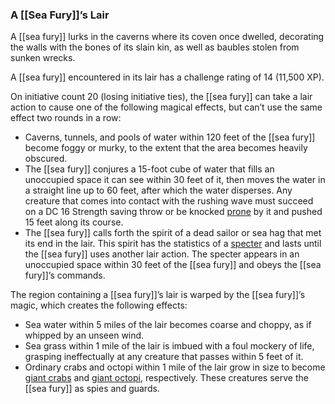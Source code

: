 ### A [[Sea Fury]]’s Lair

A [[sea fury]] lurks in the caverns where its coven once dwelled, decorating the walls with the bones of its slain kin, as well as baubles stolen from sunken wrecks.

A [[sea fury]] encountered in its lair has a challenge rating of 14 (11,500 XP).

On initiative count 20 (losing initiative ties), the [[sea fury]] can take a lair action to cause one of the following magical effects, but can’t use the same effect two rounds in a row:

-   Caverns, tunnels, and pools of water within 120 feet of the [[sea fury]] become foggy or murky, to the extent that the area becomes heavily obscured.
-   The [[sea fury]] conjures a 15-foot cube of water that fills an unoccupied space it can see within 30 feet of it, then moves the water in a straight line up to 60 feet, after which the water disperses. Any creature that comes into contact with the rushing wave must succeed on a DC 16 Strength saving throw or be knocked [prone](https://www.dndbeyond.com/compendium/rules/basic-rules/appendix-a-conditions#Prone) by it and pushed 15 feet along its course.
-   The [[sea fury]] calls forth the spirit of a dead sailor or sea hag that met its end in the lair. This spirit has the statistics of a [specter](https://www.dndbeyond.com/monsters/specter) and lasts until the [[sea fury]] uses another lair action. The specter appears in an unoccupied space within 30 feet of the [[sea fury]] and obeys the [[sea fury]]’s commands.

The region containing a [[sea fury]]’s lair is warped by the [[sea fury]]’s magic, which creates the following effects:

-   Sea water within 5 miles of the lair becomes coarse and choppy, as if whipped by an unseen wind.
-   Sea grass within 1 mile of the lair is imbued with a foul mockery of life, grasping ineffectually at any creature that passes within 5 feet of it.
-   Ordinary crabs and octopi within 1 mile of the lair grow in size to become [giant crabs](https://www.dndbeyond.com/monsters/giant-crab) and [giant octopi](https://www.dndbeyond.com/monsters/giant-octopus), respectively. These creatures serve the [[sea fury]] as spies and guards.